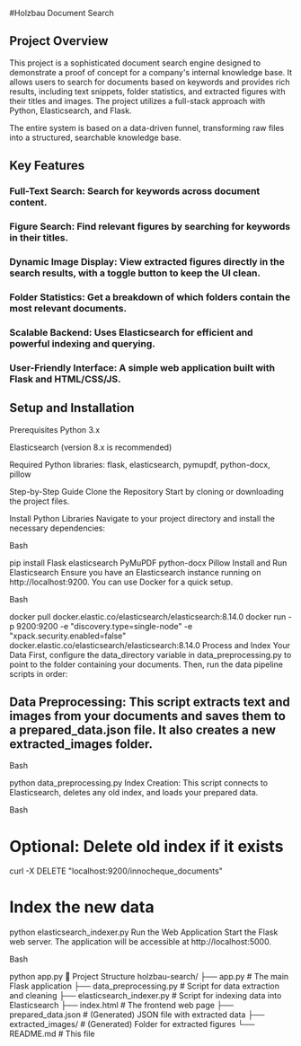 #Holzbau Document Search
## Project Overview
This project is a sophisticated document search engine designed to demonstrate a proof of concept for a company's internal knowledge base. It allows users to search for documents based on keywords and provides rich results, including text snippets, folder statistics, and extracted figures with their titles and images. The project utilizes a full-stack approach with Python, Elasticsearch, and Flask.

The entire system is based on a data-driven funnel, transforming raw files into a structured, searchable knowledge base.

## Key Features
### Full-Text Search: Search for keywords across document content.

### Figure Search: Find relevant figures by searching for keywords in their titles.

### Dynamic Image Display: View extracted figures directly in the search results, with a toggle button to keep the UI clean.

### Folder Statistics: Get a breakdown of which folders contain the most relevant documents.

### Scalable Backend: Uses Elasticsearch for efficient and powerful indexing and querying.

### User-Friendly Interface: A simple web application built with Flask and HTML/CSS/JS.

## Setup and Installation
Prerequisites
Python 3.x

Elasticsearch (version 8.x is recommended)

Required Python libraries: flask, elasticsearch, pymupdf, python-docx, pillow

Step-by-Step Guide
Clone the Repository
Start by cloning or downloading the project files.

Install Python Libraries
Navigate to your project directory and install the necessary dependencies:

Bash

pip install Flask elasticsearch PyMuPDF python-docx Pillow
Install and Run Elasticsearch
Ensure you have an Elasticsearch instance running on http://localhost:9200. You can use Docker for a quick setup.

Bash

docker pull docker.elastic.co/elasticsearch/elasticsearch:8.14.0
docker run -p 9200:9200 -e "discovery.type=single-node" -e "xpack.security.enabled=false" docker.elastic.co/elasticsearch/elasticsearch:8.14.0
Process and Index Your Data
First, configure the data_directory variable in data_preprocessing.py to point to the folder containing your documents. Then, run the data pipeline scripts in order:

## Data Preprocessing: This script extracts text and images from your documents and saves them to a prepared_data.json file. It also creates a new extracted_images folder.

Bash

python data_preprocessing.py
Index Creation: This script connects to Elasticsearch, deletes any old index, and loads your prepared data.

Bash

# Optional: Delete old index if it exists
curl -X DELETE "localhost:9200/innocheque_documents"

# Index the new data
python elasticsearch_indexer.py
Run the Web Application
Start the Flask web server. The application will be accessible at http://localhost:5000.

Bash

python app.py
📂 Project Structure
holzbau-search/
├── app.py                     # The main Flask application
├── data_preprocessing.py      # Script for data extraction and cleaning
├── elasticsearch_indexer.py   # Script for indexing data into Elasticsearch
├── index.html                 # The frontend web page
├── prepared_data.json         # (Generated) JSON file with extracted data
├── extracted_images/          # (Generated) Folder for extracted figures
└── README.md                  # This file
